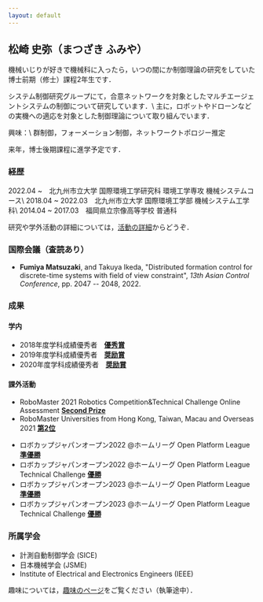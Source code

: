 ```yaml
---
layout: default
---
```


## **松崎 史弥（まつざき ふみや）**
機械いじりが好きで機械科に入ったら，いつの間にか制御理論の研究をしていた博士前期（修士）課程2年生です．

システム制御研究グループにて，合意ネットワークを対象としたマルチエージェントシステムの制御について研究しています．\\
主に，ロボットやドローンなどの実機への適応を対象とした制御理論について取り組んでいます．

興味：\\
群制御，フォーメーション制御，ネットワークトポロジー推定

来年，博士後期課程に進学予定です．

<!-- [Link to another page](./another-page.html). -->

### **経歴**
2022.04 ~　北九州市立大学 国際環境工学研究科 環境工学専攻 機械システムコース\\
2018.04 ~ 2022.03　北九州市立大学 国際環境工学部 機械システム工学科\\
2014.04 ~ 2017.03　福岡県立宗像高等学校 普通科
<!-- 2022年4月　北九州市立大学 国際環境工学研究科 環境工学専攻 機械システムコース 博士前期課程　入学
2022年3月　北九州市立大学 国際環境工学部 機械システム工学科　卒業
2018年4月　北九州市立大学 国際環境工学部 機械システム工学科　入学
2017年3月　福岡県立宗像高等学校　卒業
2014年4月　福岡県立宗像高等学校　入学   -->

研究や学外活動の詳細については，[活動の詳細](./detail.html)からどうぞ．

### **国際会議**（査読あり）
* __Fumiya Matsuzaki__, and Takuya Ikeda, "Distributed formation control for discrete-time systems with field of view constraint", _13th Asian Control Conference_, pp. 2047 -- 2048, 2022.

### **成果**
#### 学内
* 2018年度学科成績優秀者　<u><b>優秀賞</b></u>
* 2019年度学科成績優秀者　<u><b>奨励賞</b></u>
* 2020年度学科成績優秀者　<u><b>奨励賞</b></u>

#### 課外活動
* RoboMaster 2021 Robotics Competition&Technical Challenge Online Assessment <u><b>Second Prize</b></u>
* RoboMaster Universities from Hong Kong, Taiwan, Macau and Overseas 2021 <u><b>第2位</b></u>
<!-- * 第31回マイクロマウス九州地区大会 ロボトレース競技 <u><b>準優勝</b></u> -->
* ロボカップジャパンオープン2022 @ホームリーグ Open Platform League <u><b>準優勝</b></u>
* ロボカップジャパンオープン2022 @ホームリーグ Open Platform League Technical Challenge <u><b>優勝</b></u>
* ロボカップジャパンオープン2023 @ホームリーグ Open Platform League <u><b>準優勝</b></u>
* ロボカップジャパンオープン2023 @ホームリーグ Open Platform League Technical Challenge <u><b>優勝</b></u>


### **所属学会**
* 計測自動制御学会 (SICE)
* 日本機械学会 (JSME)
* Institute of Electrical and Electronics Engineers (IEEE)


趣味については，[趣味のページ](./hobby.html)をご覧ください（執筆途中）．

<!-- ### **TA/RA等**
#### 2019年度
* 環境問題事例研究（チューター）

#### 2021年度
* 環境問題特別講義
* 線形代数学
* 環境機械創造演習

#### 2022年度
* 情報処理学・同演習
* 機械工学実験Ⅰ
* 線形代数学
* 環境機械創造演習

#### 2023年度
* 情報処理学・同演習
* 機械工学実験Ⅰ -->


<!-- ## 研究
システム制御研究グループにて，合意ネットワークを対象としたマルチエージェントシステムの制御について研究しています．
特に，ロボットやドローンなどの実機への適応を対象とした制御理論について取り組んでいます．

#### フォーメーション制御
卒業研究にてFOV（視野角）制約下でのフォーメーション制御問題について，制約を考慮した自律分散制御器（Trajectory Planner）の提案およびフォーメーション達成のための十分条件を示し，部分的な情報しか得られない環境下での制御器の提案を行いました．
本研究では特に2台の場合に注目し，得られた条件はエージェントの初期状態と制御器のパラメータによって記述され，エージェントがセンサの視野内に入ると，その視野内に留まるという特性を持っています．
今後は学部時に取り組んだ研究について，エージェント台数を2台だけでなく任意の台数に（一般化）した場合の十分条件の導出について取り組む予定です．
また，ドローンを用いた組み込み実験も行う予定です．（現在，機材セッティング中）

#### ネットワークトポロジー推定


### 研究業績
* __Fumiya Matsuzaki__, and Takuya Ikeda, "Distributed formation control for discrete-time systems with field of view constraint", _13th Asian Control Conference_, 2022.

## 活動
#### **RoboCup@Home (2022/10~)**
HibikinoMusashi@Homeという九州工業大学・北九州市立大学の合同チームにて，RoboCup@Homeに参加しています．
主に「Carry My Luggage」という，人物追跡・物体認識に関するタスクのメインプログラマを担当しています．

#### **マイクロマウス (2022/09~)**
マイクロマウス　ロボトレース部門に，トレーニングトレーサーで参加しています．
初出場で，マイクロマウス九州支部大会　ロボトレース部門　準優勝という結果を出してしまいました．

#### **FUKUOKA NIWAKA (2020/08~2022/12)**
DJIが主催するロボット大会，RoboMasterに参戦しているFUKUOKA NIWAKAに所属しました．
主にバランシング（倒立振子）ロボットとドローン（ヘキサコプタ）の制御を担当していました．
また，オンライン大会における技術翻訳，WordPressによるホームページ記事の執筆やTwitter運営等の広報も行っていました． -->
